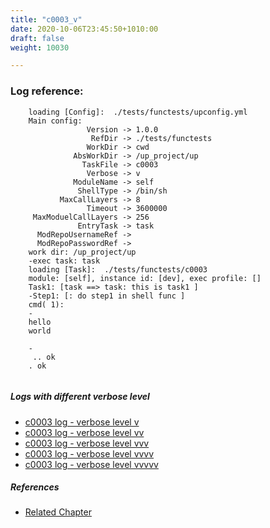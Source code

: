 ```yaml
---
title: "c0003_v"
date: 2020-10-06T23:45:50+1010:00
draft: false
weight: 10030

---
```


### Log reference: <no value>

```
    loading [Config]:  ./tests/functests/upconfig.yml
    Main config:
                 Version -> 1.0.0
                  RefDir -> ./tests/functests
                 WorkDir -> cwd
              AbsWorkDir -> /up_project/up
                TaskFile -> c0003
                 Verbose -> v
              ModuleName -> self
               ShellType -> /bin/sh
           MaxCallLayers -> 8
                 Timeout -> 3600000
     MaxModuelCallLayers -> 256
               EntryTask -> task
      ModRepoUsernameRef -> 
      ModRepoPasswordRef -> 
    work dir: /up_project/up
    -exec task: task
    loading [Task]:  ./tests/functests/c0003
    module: [self], instance id: [dev], exec profile: []
    Task1: [task ==> task: this is task1 ]
    -Step1: [: do step1 in shell func ]
    cmd( 1):
    -
    hello
    world
    
    -
     .. ok
    . ok
    
```

##### Logs with different verbose level
* [c0003 log - verbose level v](../../logs/c0003_v)
* [c0003 log - verbose level vv](../../logs/c0003_vv)
* [c0003 log - verbose level vvv](../../logs/c0003_vvv)
* [c0003 log - verbose level vvvv](../../logs/c0003_vvvv)
* [c0003 log - verbose level vvvvv](../../logs/c0003_vvvvv)

##### References
* [Related Chapter](../../quick-start/c0003)
